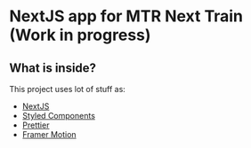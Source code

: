 # NextJS app for MTR Next Train (Work in progress)

<!-- [Demo link](https://truman.vercel.app/) -->

## What is inside?

This project uses lot of stuff as:

- [NextJS](https://nextjs.org/)
- [Styled Components](https://styled-components.com/)
- [Prettier](https://prettier.io/)
- [Framer Motion](https://www.framer.com/motion/)
